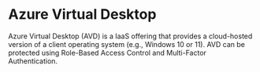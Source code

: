 # Azure Virtual Desktop
Azure Virtual Desktop (AVD) is a IaaS offering that provides a cloud-hosted version of a client operating system (e.g., Windows 10 or 11). AVD can be protected using Role-Based Access Control and Multi-Factor Authentication. 